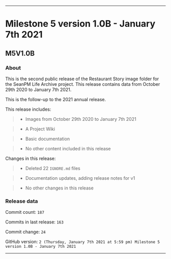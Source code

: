 
***

# Milestone 5 version 1.0B - January 7th 2021

## M5V1.0B

### About

This is the second public release of the Restaurant Story image folder for the SeanPM Life Archive project. This release contains data from October 29th 2020 to January 7th 2021.

This is the follow-up to the 2021 annual release.

This release includes:

> * Images from October 29th 2020 to January 7th 2021

> * A Project Wiki

> * Basic documentation

> * No other content included in this release

Changes in this release:

> * Deleted 22 `IGNORE.md` files

> * Documentation updates, adding release notes for v1

> * No other changes in this release

### Release data

Commit count: `187`

Commits in last release: `163`

Commit change: `24`

GitHub version: `2 (Thursday, January 7th 2021 at 5:59 pm) Milestone 5 version 1.0B - January 7th 2021`

***
